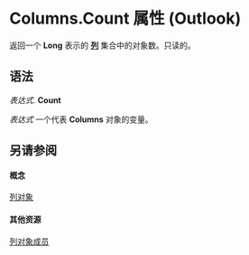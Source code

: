 
# Columns.Count 属性 (Outlook)

返回一个 **Long** 表示的 **[列](b7eb6916-2d80-57c3-2077-47a2a4c73185.md)** 集合中的对象数。只读的。


## 语法

 _表达式_. **Count**

 _表达式_ 一个代表 **Columns** 对象的变量。


## 另请参阅


#### 概念


[列对象](628bf0cf-4ee8-5e5c-09d7-89d7adf256ca.md)
#### 其他资源


[列对象成员](dac88ab6-44f9-87c9-cd71-e8c6beee2b69.md)